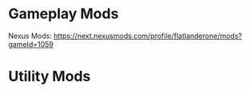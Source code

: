 # Gameplay Mods


Nexus Mods: https://next.nexusmods.com/profile/flatlanderone/mods?gameId=1059


# Utility Mods



